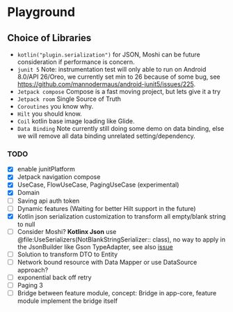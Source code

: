 # Playground

## Choice of Libraries

- `kotlin("plugin.serialization")` for JSON, Moshi can be future consideration if performance is
  concern.
- `junit 5` Note: instrumentation test will only able to run on Android 8.0/API 26/Oreo, we
  currently set min to 26 because of some bug,
  see https://github.com/mannodermaus/android-junit5/issues/225.
- `Jetpack compose` Compose is a fast moving project, but lets give it a try
- `Jetpack room` Single Source of Truth
- `Coroutines` you know why.
- `Hilt` you should know.
- `Coil` kotlin base image loading like Glide.
- `Data Binding` Note currently still doing some demo on data binding, else we will remove all data
  binding unrelated setting/dependency.

### TODO

- [x] enable junitPlatform
- [x] Jetpack navigation compose
- [x] UseCase, FlowUseCase, PagingUseCase (experimental)
- [x] Domain
- [ ] Saving api auth token
- [ ] Dynamic features (Waiting for better Hilt support in the future)
- [x] Kotlin json serialization customization to transform all empty/blank string to null
- [ ] Consider Moshi? **Kotlinx Json** use @file:UseSerializers(NotBlankStringSerializer::
  class), no way to apply in the JsonBuilder like Gson TypeAdapter, see
  also [issue](https://github.com/Kotlin/kotlinx.serialization/issues/507)
- [ ] Solution to transform DTO to Entity
- [ ] Network bound resource with Data Mapper or use DataSource approach?
- [ ] exponential back off retry
- [ ] Paging 3
- [ ] Bridge between feature module, concept: Bridge in app-core, feature module implement the
  bridge itself
